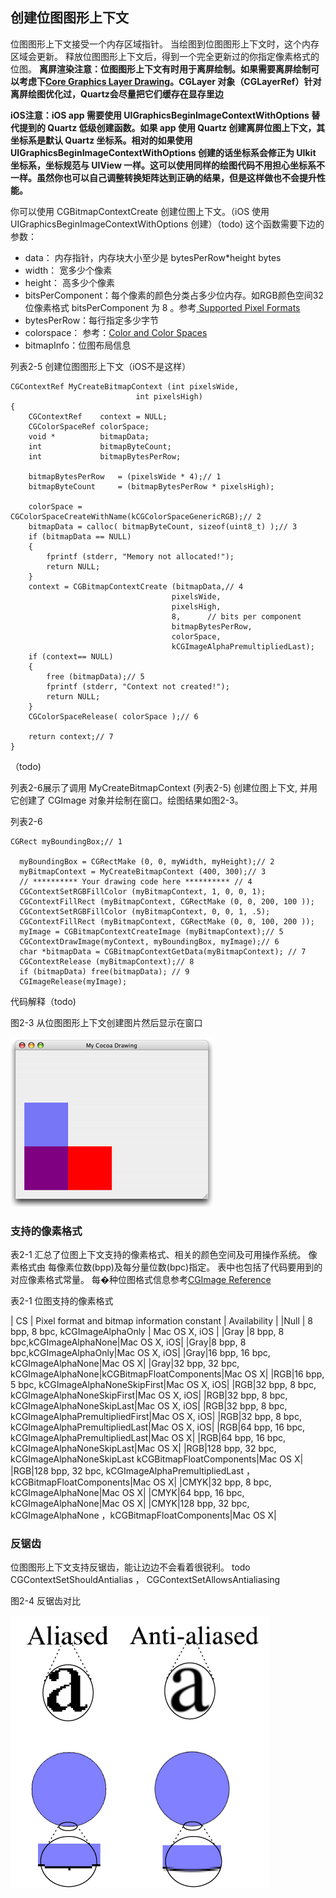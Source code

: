 ## 创建位图图形上下文

位图图形上下文接受一个内存区域指针。
当绘图到位图图形上下文时，这个内存区域会更新。
释放位图图形上下文后，得到一个完全更新过的你指定像素格式的位图。
__离屏渲染注意：位图图形上下文有时用于离屏绘制。如果需要离屏绘制可以考虑下[Core Graphics Layer Drawing](https://developer.apple.com/library/content/documentation/GraphicsImaging/Conceptual/drawingwithquartz2d/dq_layers/dq_layers.html#//apple_ref/doc/uid/TP30001066-CH219-TPXREF101)。CGLayer 对象（CGLayerRef）针对离屏绘图优化过，Quartz会尽量把它们缓存在显存里边__

__iOS注意：iOS app 需要使用 UIGraphicsBeginImageContextWithOptions 替代提到的 Quartz 低级创建函数。如果 app 使用 Quartz 创建离屏位图上下文，其坐标系是默认 Quartz 坐标系。相对的如果使用 UIGraphicsBeginImageContextWithOptions 创建的话坐标系会修正为 UIkit 坐标系，坐标规范与 UIView 一样。这可以使用同样的绘图代码不用担心坐标系不一样。虽然你也可以自己调整转换矩阵达到正确的结果，但是这样做也不会提升性能。__

你可以使用 CGBitmapContextCreate 创建位图上下文。（iOS 使用 UIGraphicsBeginImageContextWithOptions 创建）（todo)
这个函数需要下边的参数：
* data： 内存指针，内存块大小至少是 bytesPerRow*height bytes
* width： 宽多少个像素
* height： 高多少个像素
* bitsPerComponent：每个像素的颜色分类占多少位内存。如RGB颜色空间32位像素格式 bitsPerComponent 为 8 。参考[ Supported Pixel Formats](https://developer.apple.com/library/content/documentation/GraphicsImaging/Conceptual/drawingwithquartz2d/dq_context/dq_context.html#//apple_ref/doc/uid/TP30001066-CH203-BCIBHHBB)
* bytesPerRow：每行指定多少字节
* colorspace： 参考：[Color and Color Spaces](https://developer.apple.com/library/content/documentation/GraphicsImaging/Conceptual/drawingwithquartz2d/dq_color/dq_color.html#//apple_ref/doc/uid/TP30001066-CH205-TPXREF101)
* bitmapInfo：位图布局信息


列表2-5 创建位图图形上下文（iOS不是这样）
```
CGContextRef MyCreateBitmapContext (int pixelsWide,
                            int pixelsHigh)
{
    CGContextRef    context = NULL;
    CGColorSpaceRef colorSpace;
    void *          bitmapData;
    int             bitmapByteCount;
    int             bitmapBytesPerRow;

    bitmapBytesPerRow   = (pixelsWide * 4);// 1
    bitmapByteCount     = (bitmapBytesPerRow * pixelsHigh);

    colorSpace = CGColorSpaceCreateWithName(kCGColorSpaceGenericRGB);// 2
    bitmapData = calloc( bitmapByteCount, sizeof(uint8_t) );// 3
    if (bitmapData == NULL)
    {
        fprintf (stderr, "Memory not allocated!");
        return NULL;
    }
    context = CGBitmapContextCreate (bitmapData,// 4
                                    pixelsWide,
                                    pixelsHigh,
                                    8,      // bits per component
                                    bitmapBytesPerRow,
                                    colorSpace,
                                    kCGImageAlphaPremultipliedLast);
    if (context== NULL)
    {
        free (bitmapData);// 5
        fprintf (stderr, "Context not created!");
        return NULL;
    }
    CGColorSpaceRelease( colorSpace );// 6

    return context;// 7
}
```
（todo)


列表2-6展示了调用 MyCreateBitmapContext (列表2-5) 创建位图上下文,
并用它创建了 CGImage 对象并绘制在窗口。绘图结果如图2-3。

列表2-6
```
CGRect myBoundingBox;// 1

  myBoundingBox = CGRectMake (0, 0, myWidth, myHeight);// 2
  myBitmapContext = MyCreateBitmapContext (400, 300);// 3
  // ********** Your drawing code here ********** // 4
  CGContextSetRGBFillColor (myBitmapContext, 1, 0, 0, 1);
  CGContextFillRect (myBitmapContext, CGRectMake (0, 0, 200, 100 ));
  CGContextSetRGBFillColor (myBitmapContext, 0, 0, 1, .5);
  CGContextFillRect (myBitmapContext, CGRectMake (0, 0, 100, 200 ));
  myImage = CGBitmapContextCreateImage (myBitmapContext);// 5
  CGContextDrawImage(myContext, myBoundingBox, myImage);// 6
  char *bitmapData = CGBitmapContextGetData(myBitmapContext); // 7
  CGContextRelease (myBitmapContext);// 8
  if (bitmapData) free(bitmapData); // 9
  CGImageRelease(myImage);

```
代码解释（todo)



图2-3 从位图图形上下文创建图片然后显示在窗口

![图2-3](../Art/cocoa_draw.gif)



### 支持的像素格式

表2-1 汇总了位图上下文支持的像素格式、相关的颜色空间及可用操作系统。
像素格式由 每像素位数(bpp)及每分量位数(bpc)指定。
表中也包括了代码要用到的对应像素格式常量。
每�种位图格式信息参考[CGImage Reference](https://developer.apple.com/reference/coregraphics/cgimage)

表2-1 位图支持的像素格式


| CS | Pixel format and bitmap information constant |  Availability |
|Null | 8 bpp, 8 bpc, kCGImageAlphaOnly | Mac OS X, iOS |
|Gray |8 bpp, 8 bpc,kCGImageAlphaNone|Mac OS X, iOS|
|Gray|8 bpp, 8 bpc,kCGImageAlphaOnly|Mac OS X, iOS|
|Gray|16 bpp, 16 bpc, kCGImageAlphaNone|Mac OS X|
|Gray|32 bpp, 32 bpc, kCGImageAlphaNone|kCGBitmapFloatComponents|Mac OS X|
|RGB|16 bpp, 5 bpc, kCGImageAlphaNoneSkipFirst|Mac OS X, iOS|
|RGB|32 bpp, 8 bpc, kCGImageAlphaNoneSkipFirst|Mac OS X, iOS|
|RGB|32 bpp, 8 bpc, kCGImageAlphaNoneSkipLast|Mac OS X, iOS|
|RGB|32 bpp, 8 bpc, kCGImageAlphaPremultipliedFirst|Mac OS X, iOS|
|RGB|32 bpp, 8 bpc, kCGImageAlphaPremultipliedLast|Mac OS X, iOS|
|RGB|64 bpp, 16 bpc, kCGImageAlphaPremultipliedLast|Mac OS X|
|RGB|64 bpp, 16 bpc, kCGImageAlphaNoneSkipLast|Mac OS X|
|RGB|128 bpp, 32 bpc, kCGImageAlphaNoneSkipLast kCGBitmapFloatComponents|Mac OS X|
|RGB|128 bpp, 32 bpc, kCGImageAlphaPremultipliedLast  ，kCGBitmapFloatComponents|Mac OS X|
|CMYK|32 bpp, 8 bpc, kCGImageAlphaNone|Mac OS X|
|CMYK|64 bpp, 16 bpc, kCGImageAlphaNone|Mac OS X|
|CMYK|128 bpp, 32 bpc, kCGImageAlphaNone ，kCGBitmapFloatComponents|Mac OS X|



### 反锯齿

位图图形上下文支持反锯齿，能让边边不会看着很锐利。
todo
CGContextSetShouldAntialias ， CGContextSetAllowsAntialiasing

图2-4 反锯齿对比

![图2-4](../Art/antialias.jpg)
